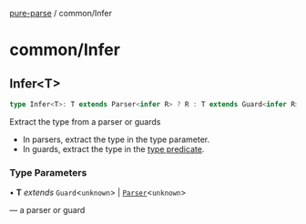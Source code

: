 [pure-parse](../modules.md) / common/Infer

# common/Infer

## Infer\<T\>

```ts
type Infer<T>: T extends Parser<infer R> ? R : T extends Guard<infer R> ? R : never;
```

Extract the type from a parser or guards
- In parsers, extract the type in the type parameter.
- In guards, extract the type in the [type predicate](https://www.typescriptlang.org/docs/handbook/advanced-types.html#using-type-predicates).

### Type Parameters

• **T** *extends* `Guard`\<`unknown`\> \| [`Parser`](../parse/parse.md#parsert)\<`unknown`\>

— a parser or guard
